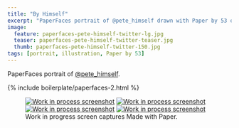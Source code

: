 ```yaml
---
title: "By Himself"
excerpt: "PaperFaces portrait of @pete_himself drawn with Paper by 53 on an iPad."
image: 
  feature: paperfaces-pete-himself-twitter-lg.jpg
  teaser: paperfaces-pete-himself-twitter-teaser.jpg
  thumb: paperfaces-pete-himself-twitter-150.jpg
tags: [portrait, illustration, Paper by 53]
---
```


PaperFaces portrait of [@pete_himself](http://twitter.com/pete_himself).

{% include boilerplate/paperfaces-2.html %}

<figure class="third">
  <a href="{{ site.url }}/assets/images/paperfaces-pete-himself-process-1-lg.jpg"><img src="{{ site.url }}/assets/images/paperfaces-pete-himself-process-1-600.jpg" alt="Work in process screenshot"></a>
  <a href="{{ site.url }}/assets/images/paperfaces-pete-himself-process-2-lg.jpg"><img src="{{ site.url }}/assets/images/paperfaces-pete-himself-process-2-600.jpg" alt="Work in process screenshot"></a>
  <a href="{{ site.url }}/assets/images/paperfaces-pete-himself-process-3-lg.jpg"><img src="{{ site.url }}/assets/images/paperfaces-pete-himself-process-3-600.jpg" alt="Work in process screenshot"></a>
  <a href="{{ site.url }}/assets/images/paperfaces-pete-himself-process-4-lg.jpg"><img src="{{ site.url }}/assets/images/paperfaces-pete-himself-process-4-600.jpg" alt="Work in process screenshot"></a>
  <figcaption>Work in progress screen captures Made with Paper.</figcaption>
</figure>